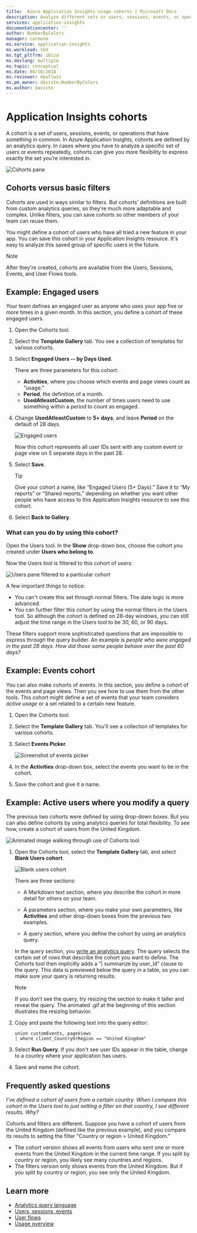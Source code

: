```yaml
---
title:  Azure Application Insights usage cohorts | Microsoft Docs
description: Analyze different sets or users, sessions, events, or operations that have something in common
services: application-insights
documentationcenter: ''
author: NumberByColors
manager: carmonm
ms.service: application-insights
ms.workload: tbd
ms.tgt_pltfrm: ibiza
ms.devlang: multiple
ms.topic: conceptual
ms.date: 04/10/2018
ms.reviewer: mbullwin
ms.pm_owner: daviste;NumberByColors
ms.author: daviste
---
```


# Application Insights cohorts

A cohort is a set of users, sessions, events, or operations that have something in common. In Azure Application Insights, cohorts are defined by an analytics query. In cases where you have to analyze a specific set of users or events repeatedly, cohorts can give you more flexibility to express exactly the set you’re interested in.

![Cohorts pane](.\media\app-insights-usage-cohorts\001.png)

## Cohorts versus basic filters

Cohorts are used in ways similar to filters. But cohorts' definitions are built from custom analytics queries, so they're much more adaptable and complex. Unlike filters, you can save cohorts so other members of your team can reuse them.

You might define a cohort of users who have all tried a new feature in your app. You can save this cohort in your Application Insights resource. It's easy to analyze this saved group of specific users in the future.

> [!NOTE]
> After they're created, cohorts are available from the Users, Sessions, Events, and User Flows tools.

## Example: Engaged users

Your team defines an engaged user as anyone who uses your app five or more times in a given month. In this section, you define a cohort of these engaged users.

1. Open the Cohorts tool.

2. Select the **Template Gallery** tab. You see a collection of templates for various cohorts.

3. Select **Engaged Users -- by Days Used**.

    There are three parameters for this cohort:
    * **Activities**, where you choose which events and page views count as “usage.”
    * **Period**, the definition of a month.
    * **UsedAtleastCustom**, the number of times users need to use something within a period to count as engaged.

4. Change **UsedAtleastCustom** to **5+ days**, and leave **Period** on the default of 28 days.

    ![Engaged users](.\media\app-insights-usage-cohorts\003.png)

    Now this cohort represents all user IDs sent with any custom event or page view on 5 separate days in the past 28.

5. Select **Save**.

   > [!TIP]
   >  Give your cohort a name, like “Engaged Users (5+ Days).” Save it to “My reports” or “Shared reports,” depending on whether you want other people who have access to this Application Insights resource to see this cohort.

6. Select **Back to Gallery**.

### What can you do by using this cohort?

Open the Users tool. In the **Show** drop-down box, choose the cohort you created under **Users who belong to**.

Now the Users tool is filtered to this cohort of users:

![Users pane filtered to a particular cohort](.\media\app-insights-usage-cohorts\004.png)

A few important things to notice:
* You can't create this set through normal filters. The date logic is more advanced.
* You can further filter this cohort by using the normal filters in the Users tool. So although the cohort is defined on 28-day windows, you can still adjust the time range in the Users tool to be 30, 60, or 90 days.

These filters support more sophisticated questions that are impossible to express through the query builder. An example is _people who were engaged in the past 28 days. How did those same people behave over the past 60 days?_

## Example: Events cohort

You can also make cohorts of events. In this section, you define a cohort of the events and page views. Then you see how to use them from the other tools. This cohort might define a set of events that your team considers _active usage_ or a set related to a certain new feature.

1. Open the Cohorts tool.

2. Select the **Template Gallery** tab. You’ll see a collection of templates for various cohorts.

3. Select **Events Picker**.

    ![Screenshot of events picker](.\media\app-insights-usage-cohorts\006.png)

4. In the **Activities** drop-down box, select the events you want to be in the cohort.

5. Save the cohort and give it a name.

## Example: Active users where you modify a query

The previous two cohorts were defined by using drop-down boxes. But you can also define cohorts by using analytics queries for total flexibility. To see how, create a cohort of users from the United Kingdom.

![Animated image walking through use of Cohorts tool](.\media\app-insights-usage-cohorts\cohorts0001.gif)

1. Open the Cohorts tool, select the **Template Gallery** tab, and select **Blank Users cohort**.

    ![Blank users cohort](.\media\app-insights-usage-cohorts\001.png)

    There are three sections:
    * A Markdown text section, where you describe the cohort in more detail for others on your team.

    * A parameters section, where you make your own parameters, like **Activities** and other drop-down boxes from the previous two examples.

    * A query section, where you define the cohort by using an analytics query.

    In the query section, you [write an analytics query](/azure/kusto/query). The query selects the certain set of rows that describe the cohort you want to define. The Cohorts tool then implicitly adds a “| summarize by user_Id” clause to the query. This data is previewed below the query in a table, so you can make sure your query is returning results.

    > [!NOTE]
    > If you don’t see the query, try resizing the section to make it taller and reveal the query. The animated .gif at the beginning of this section illustrates the resizing behavior.

2. Copy and paste the following text into the query editor:

    ```KQL
    union customEvents, pageViews
    | where client_CountryOrRegion == "United Kingdom"
    ```

3. Select **Run Query**. If you don't see user IDs appear in the table, change to a country where your application has users.

4. Save and name the cohort.

## Frequently asked questions

_I’ve defined a cohort of users from a certain country. When I compare this cohort in the Users tool to just setting a filter on that country, I see different results. Why?_

Cohorts and filters are different. Suppose you have a cohort of users from the United Kingdom (defined like the previous example), and you compare its results to setting the filter “Country or region = United Kingdom.”

* The cohort version shows all events from users who sent one or more events from the United Kingdom in the current time range. If you split by country or region, you likely see many countries and regions.
* The filters version only shows events from the United Kingdom. But if you split by country or region, you see only the United Kingdom.

## Learn more
- [Analytics query language](https://go.microsoft.com/fwlink/?linkid=856587)
- [Users, sessions, events](app-insights-usage-segmentation.md)
- [User flows](app-insights-usage-flows.md)
- [Usage overview](app-insights-usage-overview.md)